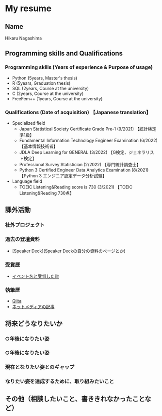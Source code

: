 # My resume

## Name
Hikaru Nagashima

## Programming skills and Qualifications
### Programming skills (Years of experience & Purpose of usage)
- Python (5years, Master's thesis)
- R (5years, Graduation thesis)
- SQL (2years, Course at the university)
- C (2years, Course at the university)
- FreeFem++ (1years, Course at the university)

### Qualifications (Date of acquisition) 【Japanese translation】
- Specialized field
  - Japan Statistical Society Certificate Grade Pre-1 (9/2021) 【統計検定準1級】
  - Fundamental Information Technology Engineer Examination (6/2022) 【基本情報技術者】
  - JDLA Deep Learning for GENERAL (3/2022) 【G検定、ジェネラリスト検定】
  - Professional Survey Statistician (2/2022) 【専門統計調査士】
  - Python 3 Certified Engineer Data Analytics Examination (8/2021) 【Python 3 エンジニア認定データ分析試験】
- Language field
  - TOEIC Listening&Reading score is 730 (3/2021) 【TOEIC Listening&Reading 730点】

## 課外活動

### 社外プロジェクト

### 過去の登壇資料
- [Speaker Deck](Speaker Deckの自分の資料のページとか)

### 受賞歴
- [イベント名と受賞した賞](イベントのランディングページのリンクや、結果がわかる記事など)

### 執筆歴
- [Qiita](Qiitaの自分のプロフィールのリンクとか)
- [ネットメディアの記事](記事のリンクとか)

## 将来どうなりたいか
### ○年後になりたい姿
### ○年後になりたい姿

### 現在となりたい姿とのギャップ
### なりたい姿を達成するために、取り組みたいこと

## その他（相談したいこと、書ききれなかったことなど）

